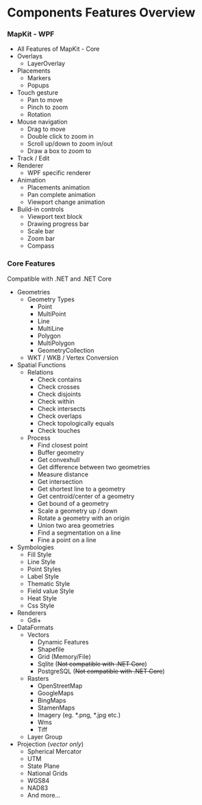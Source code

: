 # Components Features Overview

### MapKit - WPF
- All Features of MapKit - Core
- Overlays
    - LayerOverlay
- Placements
    - Markers
    - Popups
- Touch gesture
    - Pan to move
    - Pinch to zoom
    - Rotation
- Mouse navigation
    - Drag to move
    - Double click to zoom in
    - Scroll up/down to zoom in/out
    - Draw a box to zoom to
- Track / Edit
- Renderer
    - WPF specific renderer
- Animation
    - Placements animation
    - Pan complete animation
    - Viewport change animation
- Build-in controls
    - Viewport text block
    - Drawing progress bar
    - Scale bar
    - Zoom bar
    - Compass

### Core Features
Compatible with .NET and .NET Core

- Geometries
    - Geometry Types  
        - Point
        - MultiPoint
        - Line
        - MultiLine
        - Polygon
        - MultiPolygon
        - GeometryCollection
    - WKT / WKB / Vertex Conversion
- Spatial Functions
    - Relations
        - Check contains
        - Check crosses
        - Check disjoints
        - Check within
        - Check intersects
        - Check overlaps
        - Check topologically equals
        - Check touches
    - Process
        - Find closest point
        - Buffer geometry
        - Get convexhull
        - Get difference between two geometries
        - Measure distance
        - Get intersection
        - Get shortest line to a geometry
        - Get centroid/center of a geometry
        - Get bound of a geometry
        - Scale a geometry up / down
        - Rotate a geometry with an origin
        - Union two area geometries
        - Find a segmentation on a line
        - Fine a point on a line
- Symbologies
    - Fill Style
    - Line Style
    - Point Styles
    - Label Style
    - Thematic Style
    - Field value Style
    - Heat Style
    - Css Style
- Renderers
    - Gdi+ 
- DataFormats
    - Vectors
        - Dynamic Features
        - Shapefile
        - Grid (Memory/File)
        - Sqlite (~~Not compatible with .NET Core~~)
        - PostgreSQL (~~Not compatible with .NET Core~~)
    - Rasters
        - OpenStreetMap
        - GoogleMaps
        - BingMaps
        - StamenMaps
        - Imagery (eg. *.png, *.jpg etc.)
        - Wms
        - Tiff
    - Layer Group
- Projection (*vector only*)
    - Spherical Mercator
    - UTM
    - State Plane
    - National Grids
    - WGS84
    - NAD83
    - And more...


